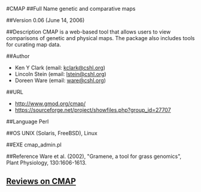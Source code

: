 #CMAP
##Full Name
genetic and comparative maps

##Version
0.06 (June 14, 2006)

##Description
CMAP is a web-based tool that allows users to view comparisons of genetic and physical maps. The package also includes tools for curating map data.

##Author
* Ken Y Clark (email: kclark@cshl.org)
* Lincoln Stein (email: lstein@cshl.org)
* Doreen Ware (email: ware@cshl.org)

##URL
* http://www.gmod.org/cmap/
* https://sourceforge.net/project/showfiles.php?group_id=27707

##Language
Perl

##OS
UNIX (Solaris, FreeBSD), Linux

##EXE
cmap_admin.pl

##Reference
Ware et al. (2002), "Gramene, a tool for grass genomics", Plant Physiology, 130:1606-1613.


## [Reviews on CMAP](https://github.com/gaow/genetic-analysis-software/issues/75)